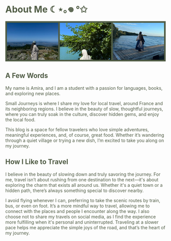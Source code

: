 # About Me ☾⋆｡𖦹 °✩

![Travel Image](pic2.png "Travel Adventures")

## A Few Words

My name is Amira, and I am a student with a passion for languages, books, and exploring new places.

Small Journeys is where I share my love for local travel, around France and its neighboring regions. I believe in the beauty of slow, thoughtful journeys, where you can truly soak in the culture, discover hidden gems, and enjoy the local food.

This blog is a space for fellow travelers who love simple adventures, meaningful experiences, and, of course, great food. Whether it’s wandering through a quiet village or trying a new dish, I’m excited to take you along on my journey.

## How I Like to Travel

I believe in the beauty of slowing down and truly savoring the journey. For me, travel isn’t about rushing from one destination to the next—it's about exploring the charm that exists all around us. Whether it's a quiet town or a hidden path, there’s always something special to discover nearby.

I avoid flying whenever I can, preferring to take the scenic routes by train, bus, or even on foot. It’s a more mindful way to travel, allowing me to connect with the places and people I encounter along the way. I also choose not to share my travels on social media, as I find the experience more fulfilling when it's personal and uninterrupted. Traveling at a slower pace helps me appreciate the simple joys of the road, and that’s the heart of my journey.

<style>
        body {
          color: #505C45; /* Bleu pastel */
        }
    </style>
